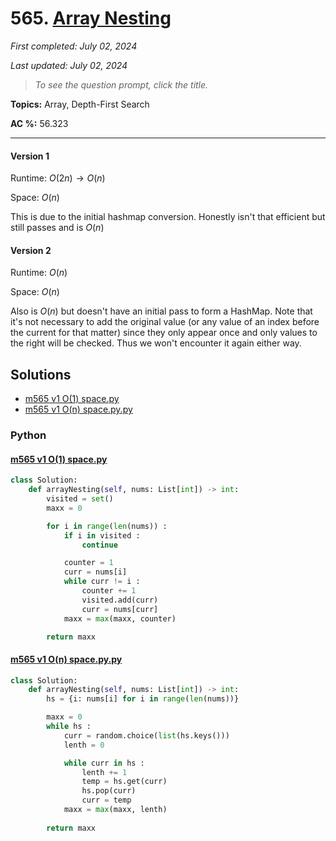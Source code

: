 # 565. [Array Nesting](<https://leetcode.com/problems/array-nesting>)

*First completed: July 02, 2024*

*Last updated: July 02, 2024*


> *To see the question prompt, click the title.*

**Topics:** Array, Depth-First Search

**AC %:** 56.323


------
#### Version 1

Runtime: $O(2n)\rightarrow O(n)$

Space: $O(n)$

This is due to the initial hashmap conversion. Honestly isn't that efficient but still passes and is $O(n)$


#### Version 2

Runtime: $O(n)$

Space: $O(n)$

Also is $O(n)$ but doesn't have an initial pass to form a HashMap. Note that it's not necessary to add the original value (or any value of an index before the current for that matter) since they only appear once and only values to the right will be checked. Thus we won't encounter it again either way.

## Solutions

- [m565 v1 O(1) space.py](<../my-submissions/m565 v1 O(1) space.py>)
- [m565 v1 O(n) space.py.py](<../my-submissions/m565 v1 O(n) space.py.py>)
### Python
#### [m565 v1 O(1) space.py](<../my-submissions/m565 v1 O(1) space.py>)
```Python
class Solution:
    def arrayNesting(self, nums: List[int]) -> int:
        visited = set()
        maxx = 0

        for i in range(len(nums)) :
            if i in visited :
                continue

            counter = 1
            curr = nums[i]
            while curr != i :
                counter += 1
                visited.add(curr)
                curr = nums[curr]
            maxx = max(maxx, counter)

        return maxx
```

#### [m565 v1 O(n) space.py.py](<../my-submissions/m565 v1 O(n) space.py.py>)
```Python
class Solution:
    def arrayNesting(self, nums: List[int]) -> int:
        hs = {i: nums[i] for i in range(len(nums))}

        maxx = 0
        while hs :
            curr = random.choice(list(hs.keys()))
            lenth = 0

            while curr in hs :
                lenth += 1
                temp = hs.get(curr)
                hs.pop(curr)
                curr = temp
            maxx = max(maxx, lenth)
            
        return maxx
```

